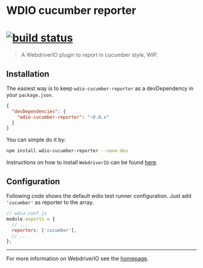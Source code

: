 # WDIO cucumber reporter

[![build status](https://travis-ci.org/AndrewKeig/wdio-cucumber-reporter.svg?branch=master)](http://travis-ci.org/AndrewKeig/wdio-cucumber-reporter)
==========

> A WebdriverIO plugin to report in cucumber style, WIP.

## Installation

The easiest way is to keep `wdio-cucumber-reporter` as a devDependency in your `package.json`.

```json
{
  "devDependencies": {
    "wdio-cucumber-reporter": "~0.0.x"
  }
}
```

You can simple do it by:

```bash
npm install wdio-cucumber-reporter --save-dev
```

Instructions on how to install `WebdriverIO` can be found [here](http://webdriver.io/guide/getstarted/install.html).

## Configuration

Following code shows the default wdio test runner configuration. Just add `'cucumber'` as reporter
to the array.

```js
// wdio.conf.js
module.exports = {
  // ...
  reporters: ['cucumber'],
  // ...
};
```

----

For more information on WebdriverIO see the [homepage](http://webdriver.io).
